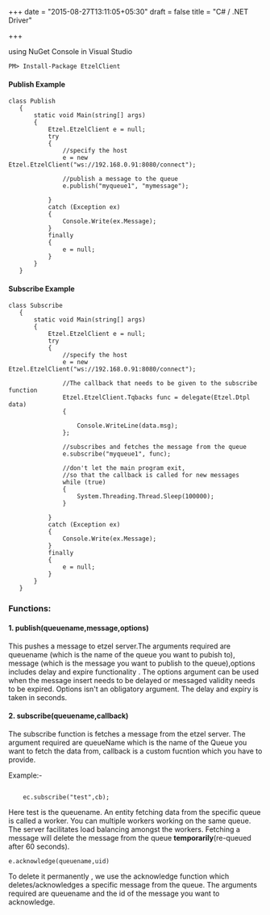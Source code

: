 +++
date = "2015-08-27T13:11:05+05:30"
draft = false
title = "C# / .NET Driver"

+++

using NuGet Console in Visual Studio 

````
PM> Install-Package EtzelClient
````

#### Publish Example

````
class Publish
   {
       static void Main(string[] args)
       {
           Etzel.EtzelClient e = null;
           try
           {
               //specify the host
               e = new Etzel.EtzelClient("ws://192.168.0.91:8080/connect");
               
               //publish a message to the queue
               e.publish("myqueue1", "mymessage");
               
           }
           catch (Exception ex)
           {
               Console.Write(ex.Message);
           }
           finally
           {
               e = null;
           }
       }
   }
````

#### Subscribe Example

````
class Subscribe
   {
       static void Main(string[] args)
       {
           Etzel.EtzelClient e = null;
           try
           {
               //specify the host
               e = new Etzel.EtzelClient("ws://192.168.0.91:8080/connect");

               //The callback that needs to be given to the subscribe function
               Etzel.EtzelClient.Tqbacks func = delegate(Etzel.Dtpl data)
               {

                   Console.WriteLine(data.msg);
               };

               //subscribes and fetches the message from the queue
               e.subscribe("myqueue1", func);

               //don't let the main program exit,
               //so that the callback is called for new messages
               while (true)
               {
                   System.Threading.Thread.Sleep(100000);
               }

           }
           catch (Exception ex)
           {
               Console.Write(ex.Message);
           }
           finally
           {
               e = null;
           }
       }
   }

````


### Functions:

#### 1. publish(queuename,message,options)

This pushes a message to etzel server.The arguments required are queuename (which is the name of the queue you want to pubish to), message (which is the message you want to publish to the queue),options includes delay and expire functionality . The options argument  can be used when the message insert needs to be delayed or messaged validity needs to be expired. Options isn't an obligatory argument. The delay and expiry is taken in seconds.

#### 2. subscribe(queuename,callback)

The subscribe function is fetches a message from the etzel server. The argument required are queueName which is the name of the Queue you want to fetch the data from, callback is a custom fucntion which you have to provide. 


Example:-


````

    ec.subscribe("test",cb);

````

Here test is the queuename.
An entity fetching data from the specific queue is called a worker. You can multiple workers working on the same queue. The server facilitates load balancing amongst the workers. Fetching a message will delete the message from the queue **temporarily**(re-queued after 60 seconds). 

````
e.acknowledge(queuename,uid)
````

To delete it permanently , we use the acknowledge function which deletes/acknowledges a specific message from the queue. The arguments required are queuename and the id of the message you want to acknowledge.

